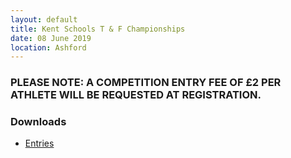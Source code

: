 ```yaml
---
layout: default
title: Kent Schools T & F Championships
date: 08 June 2019
location: Ashford
---
```


### PLEASE NOTE: A COMPETITION ENTRY FEE OF &#163;2 PER ATHLETE WILL BE REQUESTED AT REGISTRATION.

<div class="panel panel-info">
    <div class="panel-heading">
        <h3 class="panel-title">Downloads</h3>
    </div>
    <div class="panel-body">
        <ul>
            <li><a href="/files/events/18-19/2019-06-08-kent-schools-t-and-f-championships/KSAA-Champs-TF-Entries-2019.pdf">Entries</a></li>
        </ul>
    </div>
</div>
